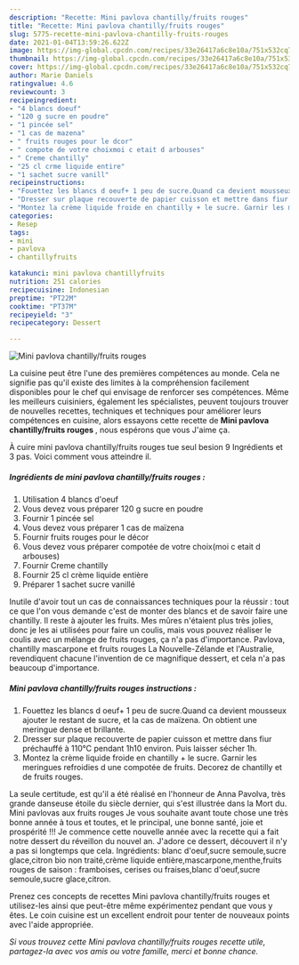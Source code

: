 ```yaml
---
description: "Recette: Mini pavlova chantilly/fruits rouges"
title: "Recette: Mini pavlova chantilly/fruits rouges"
slug: 5775-recette-mini-pavlova-chantilly-fruits-rouges
date: 2021-01-04T13:59:26.622Z
image: https://img-global.cpcdn.com/recipes/33e26417a6c8e10a/751x532cq70/mini-pavlova-chantillyfruits-rouges-photo-principale-de-la-recette.jpg
thumbnail: https://img-global.cpcdn.com/recipes/33e26417a6c8e10a/751x532cq70/mini-pavlova-chantillyfruits-rouges-photo-principale-de-la-recette.jpg
cover: https://img-global.cpcdn.com/recipes/33e26417a6c8e10a/751x532cq70/mini-pavlova-chantillyfruits-rouges-photo-principale-de-la-recette.jpg
author: Marie Daniels
ratingvalue: 4.6
reviewcount: 3
recipeingredient:
- "4 blancs doeuf"
- "120 g sucre en poudre"
- "1 pincée sel"
- "1 cas de mazena"
- " fruits rouges pour le dcor"
- " compote de votre choixmoi c etait d arbouses"
- " Creme chantilly"
- "25 cl crme liquide entire"
- "1 sachet sucre vanill"
recipeinstructions:
- "Fouettez les blancs d oeuf+ 1 peu de sucre.Quand ca devient mousseux ajouter le restant de sucre, et la cas de maïzena. On obtient une meringue dense et brillante."
- "Dresser sur plaque recouverte de papier cuisson et mettre dans fiur préchauffé à 110°C pendant 1h10 environ. Puis laisser sécher 1h."
- "Montez la crème liquide froide en chantilly + le sucre. Garnir les meringues refroidies d une compotée de fruits. Decorez de chantilly et de fruits rouges."
categories:
- Resep
tags:
- mini
- pavlova
- chantillyfruits

katakunci: mini pavlova chantillyfruits 
nutrition: 251 calories
recipecuisine: Indonesian
preptime: "PT22M"
cooktime: "PT37M"
recipeyield: "3"
recipecategory: Dessert

---
```



![Mini pavlova chantilly/fruits rouges](https://img-global.cpcdn.com/recipes/33e26417a6c8e10a/751x532cq70/mini-pavlova-chantillyfruits-rouges-photo-principale-de-la-recette.jpg)

La cuisine peut être l'une des premières compétences au monde. Cela ne signifie pas qu'il existe des limites à la compréhension facilement disponibles pour le chef qui envisage de renforcer ses compétences. Même les meilleurs cuisiniers, également les spécialistes, peuvent toujours trouver de nouvelles recettes, techniques et techniques pour améliorer leurs compétences en cuisine, alors essayons cette recette de <strong> Mini pavlova chantilly/fruits rouges </strong>, nous espérons que vous J'aime ça.

<!--inarticleads1-->

À cuire mini pavlova chantilly/fruits rouges tue seul besion 9 Ingrédients et 3 pas. Voici comment vous atteindre il.

##### Ingrédients de mini pavlova chantilly/fruits rouges :

1. Utilisation 4 blancs d&#39;oeuf
1. Vous devez vous préparer 120 g sucre en poudre
1. Fournir 1 pincée sel
1. Vous devez vous préparer 1 cas de maïzena
1. Fournir  fruits rouges pour le décor
1. Vous devez vous préparer  compotée de votre choix(moi c etait d arbouses)
1. Fournir  Creme chantilly
1. Fournir 25 cl crème liquide entière
1. Préparer 1 sachet sucre vanillé


Inutile d&#39;avoir tout un cas de connaissances techniques pour la réussir : tout ce que l&#39;on vous demande c&#39;est de monter des blancs et de savoir faire une chantilly. Il reste à ajouter les fruits. Mes mûres n&#39;étaient plus très jolies, donc je les ai utilisées pour faire un coulis, mais vous pouvez réaliser le coulis avec un mélange de fruits rouges, ça n&#39;a pas d&#39;importance. Pavlova, chantilly mascarpone et fruits rouges La Nouvelle-Zélande et l&#39;Australie, revendiquent chacune l&#39;invention de ce magnifique dessert, et cela n&#39;a pas beaucoup d&#39;importance. 

<!--inarticleads2-->

##### Mini pavlova chantilly/fruits rouges instructions :

1. Fouettez les blancs d oeuf+ 1 peu de sucre.Quand ca devient mousseux ajouter le restant de sucre, et la cas de maïzena. On obtient une meringue dense et brillante.
1. Dresser sur plaque recouverte de papier cuisson et mettre dans fiur préchauffé à 110°C pendant 1h10 environ. Puis laisser sécher 1h.
1. Montez la crème liquide froide en chantilly + le sucre. Garnir les meringues refroidies d une compotée de fruits. Decorez de chantilly et de fruits rouges.


La seule certitude, est qu&#39;il a été réalisé en l&#39;honneur de Anna Pavolva, très grande danseuse étoile du siècle dernier, qui s&#39;est illustrée dans la Mort du. Mini pavlovas aux fruits rouges Je vous souhaite avant toute chose une très bonne année à tous et toutes, et le principal, une bonne santé, joie et prospérité !!! Je commence cette nouvelle année avec la recette qui a fait notre dessert du réveillon du nouvel an. J&#39;adore ce dessert, découvert il n&#39;y a pas si longtemps que cela. Ingrédients: blanc d&#39;oeuf,sucre semoule,sucre glace,citron bio non traité,crème liquide entière,mascarpone,menthe,fruits rouges de saison : framboises, cerises ou fraises,blanc d&#39;oeuf,sucre semoule,sucre glace,citron. 

<!--inarticleads1-->

<p>
Prenez ces concepts de recettes Mini pavlova chantilly/fruits rouges et utilisez-les ainsi que peut-être même expérimentez pendant que vous y êtes. Le coin cuisine est un excellent endroit pour tenter de nouveaux points avec l'aide appropriée.
</p>

<p>
<i>Si vous trouvez cette Mini pavlova chantilly/fruits rouges recette utile, partagez-la avec vos amis ou votre famille, merci et bonne chance.</i>
</p>
